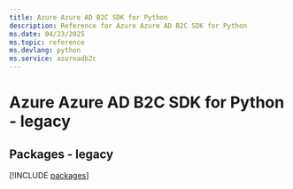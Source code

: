```yaml
---
title: Azure Azure AD B2C SDK for Python
description: Reference for Azure Azure AD B2C SDK for Python
ms.date: 04/23/2025
ms.topic: reference
ms.devlang: python
ms.service: azureadb2c
---
```

# Azure Azure AD B2C SDK for Python - legacy
## Packages - legacy
[!INCLUDE [packages](azure-ad-b2c-index.md)]